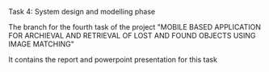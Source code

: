  Task 4: System design and modelling phase  

The branch for the fourth task of the project "MOBILE BASED APPLICATION FOR ARCHIEVAL AND RETRIEVAL OF LOST AND FOUND OBJECTS USING IMAGE MATCHING" 

It contains the report and powerpoint presentation for this task
